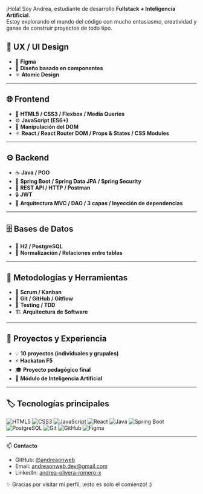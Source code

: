 ¡Hola! Soy Andrea, estudiante de desarrollo **Fullstack + Inteligencia Artificial**.  
Estoy explorando el mundo del código con mucho entusiasmo, creatividad y ganas de construir proyectos de todo tipo.

## 🎨 UX / UI Design
- 🎯 **Figma**  
- 🧩 **Diseño basado en componentes**  
- ⚛️ **Atomic Design**

---

## 🌐 Frontend
- 🧱 **HTML5 / CSS3 / Flexbox / Media Queries**  
- ⚙️ **JavaScript (ES6+)**  
- 🧭 **Manipulación del DOM**  
- ⚛️ **React / React Router DOM / Props & States / CSS Modules**

---

## ⚙️ Backend
- ☕ **Java / POO**  
- 🌱 **Spring Boot / Spring Data JPA / Spring Security**  
- 🔗 **REST API / HTTP / Postman**  
- 🔒 **JWT**  
- 🧩 **Arquitectura MVC / DAO / 3 capas / Inyección de dependencias**

---

## 🗄️ Bases de Datos
- 🧮 **H2 / PostgreSQL**  
- 🧠 **Normalización / Relaciones entre tablas**

---

## 🧠 Metodologías y Herramientas
- 📅 **Scrum / Kanban**  
- 🧰 **Git / GitHub / Gitflow**  
- 🧪 **Testing / TDD**  
- 🏗️ **Arquitectura de Software**

---

## 🚀 Proyectos y Experiencia
- 💡 **10 proyectos (individuales y grupales)**  
- ⚡ **Hackaton F5**  
- 🎓 **Proyecto pedagógico final**  
- 🤖 **Módulo de Inteligencia Artificial**

---

## 🏷️ Tecnologías principales

![HTML5](https://img.shields.io/badge/HTML5-E34F26?style=for-the-badge&logo=html5&logoColor=white)
![CSS3](https://img.shields.io/badge/CSS3-1572B6?style=for-the-badge&logo=css3&logoColor=white)
![JavaScript](https://img.shields.io/badge/JavaScript-F7DF1E?style=for-the-badge&logo=javascript&logoColor=black)
![React](https://img.shields.io/badge/React-61DAFB?style=for-the-badge&logo=react&logoColor=black)
![Java](https://img.shields.io/badge/Java-007396?style=for-the-badge&logo=java&logoColor=white)
![Spring Boot](https://img.shields.io/badge/Spring_Boot-6DB33F?style=for-the-badge&logo=springboot&logoColor=white)
![PostgreSQL](https://img.shields.io/badge/PostgreSQL-336791?style=for-the-badge&logo=postgresql&logoColor=white)
![Git](https://img.shields.io/badge/Git-F05032?style=for-the-badge&logo=git&logoColor=white)
![GitHub](https://img.shields.io/badge/GitHub-181717?style=for-the-badge&logo=github&logoColor=white)
![Figma](https://img.shields.io/badge/Figma-F24E1E?style=for-the-badge&logo=figma&logoColor=white)

---

📫 **Contacto**  
- GitHub: [@andreaonweb](https://github.com/andreaonweb)  
- Email: andreaonweb.dev@gmail.com
- LinkedIn: [andrea-olivera-romero-x](https://www.linkedin.com/in/andrea-olivera-romero-x)


✨ Gracias por visitar mi perfil, ¡esto es solo el comienzo! :)

